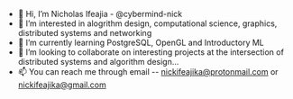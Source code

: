 - 👋 Hi, I’m Nicholas Ifeajia - @cybermind-nick
- 👀 I’m interested in alogrithm design, computational science, graphics, distributed systems and networking
- 🌱 I’m currently learning PostgreSQL, OpenGL and Introductory ML
- 💞️ I’m looking to collaborate on interesting projects at the intersection of distributed systems and algorithm design...
- 📫 You can reach me through email -- nickifeajika@protonmail.com or nickifeajika@gmail.com

<!---
cybermind-nick/cybermind-nick is a ✨ special ✨ repository because its `README.md` (this file) appears on your GitHub profile.
You can click the Preview link to take a look at your changes.
--->
